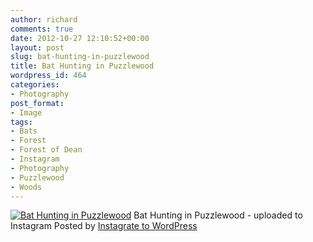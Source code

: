 ```yaml
---
author: richard
comments: true
date: 2012-10-27 12:10:52+00:00
layout: post
slug: bat-hunting-in-puzzlewood
title: Bat Hunting in Puzzlewood
wordpress_id: 464
categories:
- Photography
post_format:
- Image
tags:
- Bats
- Forest
- Forest of Dean
- Instagram
- Photography
- Puzzlewood
- Woods
---
```



[![Bat Hunting in Puzzlewood](http://richard.perry-online.me.uk/files/2012/10/bbee6546203711e2871d22000a1f92db_7.jpg)](http://richard.perry-online.me.uk/files/2012/10/bbee6546203711e2871d22000a1f92db_7.jpg)
Bat Hunting in Puzzlewood - uploaded to Instagram
Posted by [Instagrate to WordPress](http://wordpress.org/extend/plugins/instagrate-to-wordpress/)

